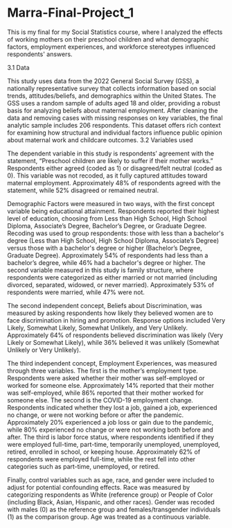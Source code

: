 # Marra-Final-Project_1
This is my final for my Social Statistics course, where I analyzed the effects of working mothers on their preschool children and what demographic factors, employment experiences, and workforce stereotypes influenced respondents' answers.  

3.1 Data 

This study uses data from the 2022 General Social Survey (GSS), a nationally representative survey that collects information based on social trends, attitudes/beliefs, and demographics within the United States. The GSS uses a random sample of adults aged 18 and older, providing a robust basis for analyzing beliefs about maternal employment. After cleaning the data and removing cases with missing responses on key variables, the final analytic sample includes 206 respondents. This dataset offers rich context for examining how structural and individual factors influence public opinion about maternal work and childcare outcomes. 
3.2 Variables used

The dependent variable in this study is respondents’ agreement with the statement, “Preschool children are likely to suffer if their mother works.” Respondents either agreed (coded as 1) or disagreed/felt neutral (coded as 0). This variable was not recoded, as it fully captured attitudes toward maternal employment. Approximately 48% of respondents agreed with the statement, while 52% disagreed or remained neutral.

Demographic Factors were measured in two ways, with the first concept variable being educational attainment. Respondents reported their highest level of education, choosing from Less than High School, High School Diploma, Associate’s Degree, Bachelor’s Degree, or Graduate Degree. Recoding was used to group respondents: those with less than a bachelor's degree (Less than High School, High School Diploma, Associate’s Degree) versus those with a bachelor's degree or higher (Bachelor’s Degree, Graduate Degree). Approximately 54% of respondents had less than a bachelor’s degree, while 46% had a bachelor's degree or higher. The second variable measured in this study is family structure, where respondents were categorized as either married or not married (including divorced, separated, widowed, or never married). Approximately 53% of respondents were married, while 47% were not.

The second independent concept, Beliefs about Discrimination, was measured by asking respondents how likely they believed women are to face discrimination in hiring and promotion. Response options included Very Likely, Somewhat Likely, Somewhat Unlikely, and Very Unlikely. Approximately 64% of respondents believed discrimination was likely (Very Likely or Somewhat Likely), while 36% believed it was unlikely (Somewhat Unlikely or Very Unlikely).

The third independent concept, Employment Experiences, was measured through three variables. The first is the mother’s employment type. Respondents were asked whether their mother was self-employed or worked for someone else. Approximately 14% reported that their mother was self-employed, while 86% reported that their mother worked for someone else. The second is the COVID-19 employment change. Respondents indicated whether they lost a job, gained a job, experienced no change, or were not working before or after the pandemic. Approximately 20% experienced a job loss or gain due to the pandemic, while 80% experienced no change or were not working both before and after. The third is labor force status, where respondents identified if they were employed full-time, part-time, temporarily unemployed, unemployed, retired, enrolled in school, or keeping house. Approximately 62% of respondents were employed full-time, while the rest fell into other categories such as part-time, unemployed, or retired.

Finally, control variables such as age, race, and gender were included to adjust for potential confounding effects. Race was measured by categorizing respondents as White (reference group) or People of Color (including Black, Asian, Hispanic, and other races). Gender was recoded with males (0) as the reference group and females/transgender individuals (1) as the comparison group. Age was treated as a continuous variable. 

